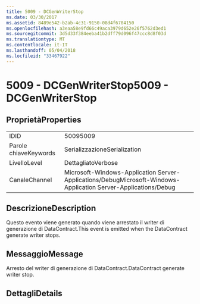 ```yaml
---
title: 5009 - DCGenWriterStop
ms.date: 03/30/2017
ms.assetid: 8489e542-b2ab-4c31-9150-08d4f6704150
ms.openlocfilehash: a3eaa58e9fd66c49aca3979d652e26f5762d3ed1
ms.sourcegitcommit: 3d5d33f384eeba41b2dff79d096f47ccc8d8f03d
ms.translationtype: MT
ms.contentlocale: it-IT
ms.lasthandoff: 05/04/2018
ms.locfileid: "33467922"
---
```

# <a name="5009---dcgenwriterstop"></a><span data-ttu-id="ecd24-102">5009 - DCGenWriterStop</span><span class="sxs-lookup"><span data-stu-id="ecd24-102">5009 - DCGenWriterStop</span></span>
## <a name="properties"></a><span data-ttu-id="ecd24-103">Proprietà</span><span class="sxs-lookup"><span data-stu-id="ecd24-103">Properties</span></span>  
  
|||  
|-|-|  
|<span data-ttu-id="ecd24-104">ID</span><span class="sxs-lookup"><span data-stu-id="ecd24-104">ID</span></span>|<span data-ttu-id="ecd24-105">5009</span><span class="sxs-lookup"><span data-stu-id="ecd24-105">5009</span></span>|  
|<span data-ttu-id="ecd24-106">Parole chiave</span><span class="sxs-lookup"><span data-stu-id="ecd24-106">Keywords</span></span>|<span data-ttu-id="ecd24-107">Serializzazione</span><span class="sxs-lookup"><span data-stu-id="ecd24-107">Serialization</span></span>|  
|<span data-ttu-id="ecd24-108">Livello</span><span class="sxs-lookup"><span data-stu-id="ecd24-108">Level</span></span>|<span data-ttu-id="ecd24-109">Dettagliato</span><span class="sxs-lookup"><span data-stu-id="ecd24-109">Verbose</span></span>|  
|<span data-ttu-id="ecd24-110">Canale</span><span class="sxs-lookup"><span data-stu-id="ecd24-110">Channel</span></span>|<span data-ttu-id="ecd24-111">Microsoft-Windows-Application Server-Applications/Debug</span><span class="sxs-lookup"><span data-stu-id="ecd24-111">Microsoft-Windows-Application Server-Applications/Debug</span></span>|  
  
## <a name="description"></a><span data-ttu-id="ecd24-112">Descrizione</span><span class="sxs-lookup"><span data-stu-id="ecd24-112">Description</span></span>  
 <span data-ttu-id="ecd24-113">Questo evento viene generato quando viene arrestato il writer di generazione di DataContract.</span><span class="sxs-lookup"><span data-stu-id="ecd24-113">This event is emitted when the DataContract generate writer stops.</span></span>  
  
## <a name="message"></a><span data-ttu-id="ecd24-114">Messaggio</span><span class="sxs-lookup"><span data-stu-id="ecd24-114">Message</span></span>  
 <span data-ttu-id="ecd24-115">Arresto del writer di generazione di DataContract.</span><span class="sxs-lookup"><span data-stu-id="ecd24-115">DataContract generate writer stop.</span></span>  
  
## <a name="details"></a><span data-ttu-id="ecd24-116">Dettagli</span><span class="sxs-lookup"><span data-stu-id="ecd24-116">Details</span></span>
